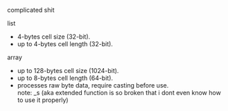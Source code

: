 complicated shit  

list    
- 4-bytes cell size (32-bit).  
- up to 4-bytes cell length (32-bit).  
  
array  
- up to 128-bytes cell size (1024-bit).  
- up to 8-bytes cell length (64-bit).  
- processes raw byte data, require casting before use.  
note: _s (aka extended function is so broken that i dont even know how to use it properly)
